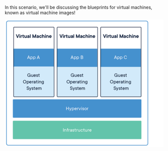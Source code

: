 In this scenario, we'll be discussing the blueprints for virtual machines, known as virtual machine images!

![vm](assets/virtualmachineimage.png)